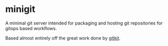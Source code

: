 # minigit

A minimal git server intended for packaging and hosting git repositories for gitops based workflows.

Based almost entirely off the great work done by [gitkit](https://github.com/sosedoff/gitkit).